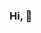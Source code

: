 ### Hi, 👋

<!--
Here are some ideas to get you started:

- 🌱 I’m currently learning ...Node
- 👯 I’m looking to collaborate on ... Node
- 🤔 I’m looking for help with ... AWS
- 💬 Ask me about ... Anything
- 📫 How to reach me: ... twitter.com/shajeenahamed
- 😄 Pronouns: ... He/Him
- ⚡ Fun fact: ... Bug free code? that's a lie!.
-->
